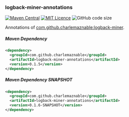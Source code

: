 ### logback-miner-annotations

[![Maven Central](https://maven-badges.herokuapp.com/maven-central/com.github.charlemaznable/logback-miner-annotations/badge.svg)](https://maven-badges.herokuapp.com/maven-central/com.github.charlemaznable/logback-miner-annotations/)
[![MIT Licence](https://badges.frapsoft.com/os/mit/mit.svg?v=103)](https://opensource.org/licenses/mit-license.php)
![GitHub code size](https://img.shields.io/github/languages/code-size/CharLemAznable/logback-miner-annotations)

Annotations of [com.github.charlemaznable:logback-miner](https://github.com/CharLemAznable/logback-miner).

##### Maven Dependency

```xml
<dependency>
  <groupId>com.github.charlemaznable</groupId>
  <artifactId>logback-miner-annotations</artifactId>
  <version>0.1.5</version>
</dependency>
```

##### Maven Dependency SNAPSHOT

```xml
<dependency>
  <groupId>com.github.charlemaznable</groupId>
  <artifactId>logback-miner-annotations</artifactId>
  <version>0.1.6-SNAPSHOT</version>
</dependency>
```
